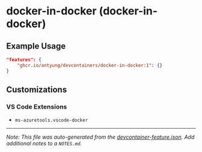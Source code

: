 
# docker-in-docker (docker-in-docker)



## Example Usage

```json
"features": {
    "ghcr.io/antyung/devcontainers/docker-in-docker:1": {}
}
```



## Customizations

### VS Code Extensions

- `ms-azuretools.vscode-docker`



---

_Note: This file was auto-generated from the [devcontainer-feature.json](https://github.com/antyung/devcontainers/blob/main/src/features/docker-in-docker/devcontainer-feature.json).  Add additional notes to a `NOTES.md`._
